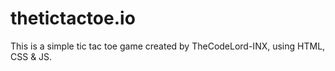 # thetictactoe.io
This is a simple tic tac toe game created by TheCodeLord-INX, using HTML, CSS &amp; JS.
